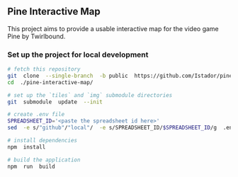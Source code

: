 ## Pine Interactive Map

This project aims to provide a usable interactive map for the video game Pine by Twirlbound.


### Set up the project for local development

```bash
# fetch this repository
git  clone  --single-branch  -b public  https://github.com/Istador/pine-interactive-map.git
cd  ./pine-interactive-map/

# set up the `tiles` and `img` submodule directories
git  submodule  update  --init

# create .env file
SPREADSHEET_ID='<paste the spreadsheet id here>'
sed  -e s/"github"/"local"/  -e s/SPREADSHEET_ID/$SPREADSHEET_ID/g  .env.example  >.env

# install dependencies
npm  install

# build the application
npm  run  build
```
